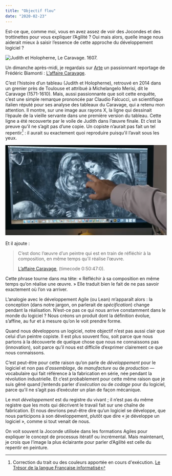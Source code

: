 ```yaml
---
title: "Objectif flou"
date: "2020-02-23"
---
```

Est-ce que, comme moi, vous en avez assez de voir des Jocondes et des trottinettes pour vous expliquer l’Agilité ? Oui mais alors, quelle image nous aiderait mieux à saisir l’essence de cette approche du développement logiciel ?<!-- end -->

![Judith et Holopherne, Le Caravage. 1607.](https://thetoulousecaravaggio.com/theme/caravaggio/img/details/judith-et-holopherne.jpg)

Un dimanche après-midi, je regardais sur [Arte](https://www.arte.tv/fr/videos/082229-000-A/l-affaire-caravage/) un passionnant reportage de Frédéric Biamonti : [L’affaire Caravage](https://lesbatelieresproductions.com/films/l-affaire-caravage).

C’est l’histoire d’un tableau (Judith et Holopherne), retrouvé en 2014 dans un grenier près de Toulouse et attribué à Michelangelo Merisi, dit le Caravage (1571-1610). Mais, aussi passionnante que soit cette enquête, c’est une simple remarque prononcée par Claudio Falcucci, un scientifique italien réputé pour ses analyse des tableaux du Caravage, qui a retenu mon attention. Il montre, sur une image aux rayons X, la ligne qui dessinait l’épaule de la vieille servante dans une première version du tableau. Cette ligne a été recouverte par le voile de Judith dans l’œuvre finale. Et c’est la preuve qu’il ne s’agit pas d’une copie. Un copiste n’aurait pas fait un tel repentir[^1] : il aurait su exactement quoi reproduire puisqu’il l’avait sous les yeux. 

![Radiographie de Judith et Holopherne](../images/judith-and-holophernes-x-ray.png)

Et il ajoute :

> C’est donc l’œuvre d’un peintre qui est en train de réfléchir à la composition, en même temps qu’il réalise l’œuvre.
> 
> [L’affaire Caravage](https://www.arte.tv/fr/videos/082229-000-A/l-affaire-caravage/), (timecode 0:50:47:0).

Cette phrase tourne dans ma tête: « Réfléchir à sa composition en même temps qu’on réalise une œuvre. » Elle traduit bien le fait de ne pas savoir exactement où l’on va arriver.

L’analogie avec le développement Agile (ou Lean) m’apparaît alors : la conception (dans notre jargon, on parlerait de *spécification*) change pendant la réalisation. N’est-ce pas ce qui nous arrive constamment dans le monde du logiciel ? Nous créons un produit dont la définition évolue, s’affine, au fur et à mesure qu’on le voit prendre forme.

Quand nous développons un logiciel, notre objectif n’est pas aussi clair que celui d’un peintre copiste. Il est plus souvent flou, soit parce que nous partons à la découverte de quelque chose que nous ne connaissons pas (innovation), soit parce qu’il nous est difficile d’exprimer clairement ce que nous connaissons.

C’est peut-être pour cette raison qu’on parle de *développement* pour le logiciel et non pas d’*assemblage*, de *manufacture* ou de *production* — vocabulaire qui fait référence à la fabrication en série, née pendant la révolution industrielle. Et c’est probablement pour cette même raison que je suis gêné quand j’entends parler d’*exécution* ou de *codage* pour du logiciel, parce qu’il ne s’agit pas d’exécuter un plan de façon mécanique.

Le mot *développement* est du registre du vivant ; il n’est pas du même registre que les mots qui décrivent le travail fait sur une chaîne de fabrication. Et nous devrions peut-être dire qu’un logiciel se développe, que nous participons à son développement, plutôt que dire « je développe un logiciel », comme si tout venait de nous.

On voit souvent la Joconde utilisée dans les formations Agiles pour expliquer le concept de processus itératif ou incrémental. Mais maintenant, je crois que l’image la plus éclairante pour parler d’Agilité est celle du repentir en peinture.

[^1]: Correction du trait ou des couleurs apportée en cours d'exécution. [Le Trésor de la langue Française informatisé](http://atilf.atilf.fr/dendien/scripts/tlfiv5/visusel.exe?12;s=133699305;r=1;nat=;sol=1;)


